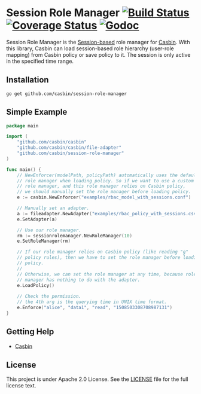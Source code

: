Session Role Manager [![Build Status](https://travis-ci.org/casbin/session-role-manager.svg?branch=master)](https://travis-ci.org/casbin/session-role-manager) [![Coverage Status](https://coveralls.io/repos/github/casbin/session-role-manager/badge.svg?branch=master)](https://coveralls.io/github/casbin/session-role-manager?branch=master) [![Godoc](https://godoc.org/github.com/casbin/session-role-manager?status.svg)](https://godoc.org/github.com/casbin/session-role-manager)
====

Session Role Manager is the [Session-based](https://en.wikipedia.org/wiki/Session_(computer_science)) role manager for [Casbin](https://github.com/casbin/casbin). With this library, Casbin can load session-based role hierarchy (user-role mapping) from Casbin policy or save policy to it. The session is only active in the specified time range.

## Installation

    go get github.com/casbin/session-role-manager

## Simple Example

```go
package main

import (
	"github.com/casbin/casbin"
	"github.com/casbin/casbin/file-adapter"
	"github.com/casbin/session-role-manager"
)

func main() {
	// NewEnforcer(modelPath, policyPath) automatically uses the default
	// role manager when loading policy. So if we want to use a custom
	// role manager, and this role manager relies on Casbin policy,
	// we should manually set the role manager before loading policy.
	e := casbin.NewEnforcer("examples/rbac_model_with_sessions.conf")

	// Manually set an adapter.
	a := fileadapter.NewAdapter("examples/rbac_policy_with_sessions.csv")
	e.SetAdapter(a)

	// Use our role manager.
	rm := sessionrolemanager.NewRoleManager(10)
	e.SetRoleManager(rm)

	// If our role manager relies on Casbin policy (like reading "g"
	// policy rules), then we have to set the role manager before loading
	// policy.
	//
	// Otherwise, we can set the role manager at any time, because role
	// manager has nothing to do with the adapter.
	e.LoadPolicy()
	
	// Check the permission.
	// the 4th arg is the querying time in UNIX time format.
	e.Enforce("alice", "data1", "read", "1508503308708987131")
}
```

## Getting Help

- [Casbin](https://github.com/casbin/casbin)

## License

This project is under Apache 2.0 License. See the [LICENSE](LICENSE) file for the full license text.
